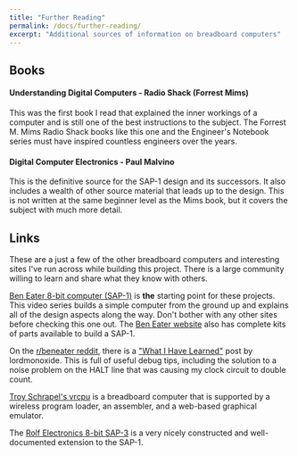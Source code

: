 ```yaml
---
title: "Further Reading"
permalink: /docs/further-reading/
excerpt: "Additional sources of information on breadboard computers"
---
```


## Books

#### Understanding Digital Computers - Radio Shack (Forrest Mims)

This was the first book I read that explained the inner workings of a computer and is
still one of the best instructions to the subject.  The Forrest M. Mims Radio Shack books
like this one and the Engineer's Notebook series must have inspired countless engineers
over the years.

#### Digital Computer Electronics - Paul Malvino

This is the definitive source for the SAP-1 design and its successors.  It also
includes a wealth of other source material that leads up to the design.  This is not
written at the same beginner level as the Mims book, but it covers the subject with much
more detail.

## Links

These are a just a few of the other breadboard computers and interesting sites I've run
across while building this project.  There is a large community willing to learn and share
what they know with others.

[Ben Eater 8-bit computer (SAP-1)](https://eater.net/8bit) is **the** starting point for
these projects.  This video series builds a simple computer from the ground up and
explains all of the design aspects along the way.  Don't bother with any other sites
before checking this one out.  The [Ben Eater website](https://eater.net/) also has
complete kits of parts available to build a SAP-1.

On the [r/beneater reddit](https://www.reddit.com/r/beneater/), there is a
["What I Have Learned"](https://www.reddit.com/r/beneater/comments/dskbug/what_i_have_learned_a_master_list_of_what_to_do/)
post by lordmonoxide.  This is full of useful debug tips, including the solution to a
noise problem on the HALT line that was causing my clock circuit to double count.

[Troy Schrapel's vrcpu](https://github.com/visrealm/vrcpu) is a breadboard computer that
is supported by a wireless program loader, an assembler, and a web-based graphical
emulator.

The [Rolf Electronics 8-bit SAP-3](https://github.com/rolf-electronics/The-8-bit-SAP-3)
is a very nicely constructed and well-documented extension to the SAP-1.
